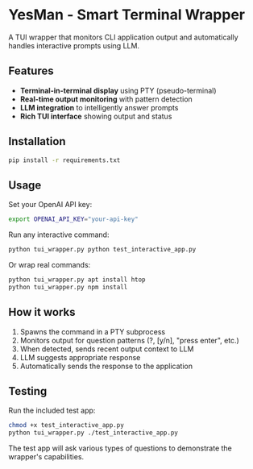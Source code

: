# YesMan - Smart Terminal Wrapper

A TUI wrapper that monitors CLI application output and automatically handles interactive prompts using LLM.

## Features

- **Terminal-in-terminal display** using PTY (pseudo-terminal)
- **Real-time output monitoring** with pattern detection
- **LLM integration** to intelligently answer prompts
- **Rich TUI interface** showing output and status

## Installation

```bash
pip install -r requirements.txt
```

## Usage

Set your OpenAI API key:
```bash
export OPENAI_API_KEY="your-api-key"
```

Run any interactive command:
```bash
python tui_wrapper.py python test_interactive_app.py
```

Or wrap real commands:
```bash
python tui_wrapper.py apt install htop
python tui_wrapper.py npm install
```

## How it works

1. Spawns the command in a PTY subprocess
2. Monitors output for question patterns (?, [y/n], "press enter", etc.)
3. When detected, sends recent output context to LLM
4. LLM suggests appropriate response
5. Automatically sends the response to the application

## Testing

Run the included test app:
```bash
chmod +x test_interactive_app.py
python tui_wrapper.py ./test_interactive_app.py
```

The test app will ask various types of questions to demonstrate the wrapper's capabilities.
